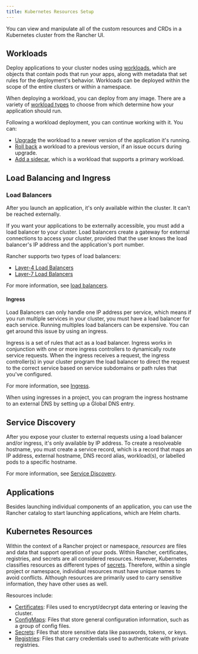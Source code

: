 ```yaml
---
title: Kubernetes Resources Setup
---
```


<head>
  <link rel="canonical" href="https://ranchermanager.docs.rancher.com/how-to-guides/new-user-guides/kubernetes-resources-setup"/>
</head>

You can view and manipulate all of the custom resources and CRDs in a Kubernetes cluster from the Rancher UI.

## Workloads

Deploy applications to your cluster nodes using [workloads](workloads-and-pods/workloads-and-pods.md), which are objects that contain pods that run your apps, along with metadata that set rules for the deployment's behavior. Workloads can be deployed within the scope of the entire clusters or within a namespace.

When deploying a workload, you can deploy from any image. There are a variety of [workload types](workloads-and-pods/workloads-and-pods.md#workload-types) to choose from which determine how your application should run.

Following a workload deployment, you can continue working with it. You can:

- [Upgrade](workloads-and-pods/upgrade-workloads.md) the workload to a newer version of the application it's running.
- [Roll back](workloads-and-pods/roll-back-workloads.md) a workload to a previous version, if an issue occurs during upgrade.
- [Add a sidecar](workloads-and-pods/add-a-sidecar.md), which is a workload that supports a primary workload.

## Load Balancing and Ingress

### Load Balancers

After you launch an application, it's only available within the cluster. It can't be reached externally.

If you want your applications to be externally accessible, you must add a load balancer to your cluster. Load balancers create a gateway for external connections to access your cluster, provided that the user knows the load balancer's IP address and the application's port number.

Rancher supports two types of load balancers:

- [Layer-4 Load Balancers](load-balancer-and-ingress-controller/layer-4-and-layer-7-load-balancing.md#layer-4-load-balancer)
- [Layer-7 Load Balancers](load-balancer-and-ingress-controller/layer-4-and-layer-7-load-balancing.md#layer-7-load-balancer)

For more information, see [load balancers](load-balancer-and-ingress-controller/layer-4-and-layer-7-load-balancing.md).

#### Ingress

Load Balancers can only handle one IP address per service, which means if you run multiple services in your cluster, you must have a load balancer for each service. Running multiples load balancers can be expensive. You can get around this issue by using an ingress.

Ingress is a set of rules that act as a load balancer. Ingress works in conjunction with one or more ingress controllers to dynamically route service requests. When the ingress receives a request, the ingress controller(s) in your cluster program the load balancer to direct the request to the correct service based on service subdomains or path rules that you've configured.

For more information, see [Ingress](load-balancer-and-ingress-controller/add-ingresses.md).

When using ingresses in a project, you can program the ingress hostname to an external DNS by setting up a Global DNS entry.

## Service Discovery

After you expose your cluster to external requests using a load balancer and/or ingress, it's only available by IP address. To create a resolveable hostname, you must create a service record, which is a record that maps an IP address, external hostname, DNS record alias, workload(s), or labelled pods to a specific hostname.

For more information, see [Service Discovery](create-services.md).

## Applications

Besides launching individual components of an application, you can use the Rancher catalog to start launching applications, which are Helm charts.

## Kubernetes Resources

Within the context of a Rancher project or namespace, _resources_ are files and data that support operation of your pods. Within Rancher, certificates, registries, and secrets are all considered resources. However, Kubernetes classifies resources as different types of [secrets](https://kubernetes.io/docs/concepts/configuration/secret/). Therefore, within a single project or namespace, individual resources must have unique names to avoid conflicts. Although resources are primarily used to carry sensitive information, they have other uses as well.

Resources include:

- [Certificates](../../security/encrypting-http.md): Files used to encrypt/decrypt data entering or leaving the cluster.
- [ConfigMaps](configmaps.md): Files that store general configuration information, such as a group of config files.
- [Secrets](../../security/secrets-hub.md): Files that store sensitive data like passwords, tokens, or keys.
- [Registries](kubernetes-and-docker-registries.md): Files that carry credentials used to authenticate with private registries.
